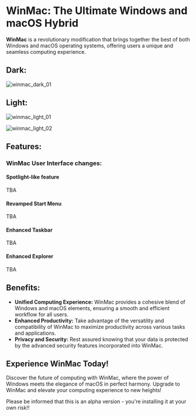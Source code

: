 # WinMac: The Ultimate Windows and macOS Hybrid

**WinMac** is a revolutionary modification that brings together the best of both Windows and macOS operating systems, offering users a unique and seamless computing experience.

## Dark:

![winmac_dark_01](https://github.com/Asteski/WinMac/assets/163755955/e857e2b7-97cc-4d70-b3a9-816f03bb6a7d)

## Light:

![winmac_light_01](https://github.com/Asteski/WinMac/assets/163755955/c2be00bb-07f2-46ed-bccd-9456dde5bcc7)

![winmac_light_02](https://github.com/Asteski/WinMac/assets/163755955/7e455ebe-91fd-4fd9-a104-c24e8d4858b4)

## Features:

### WinMac User Interface changes:

#### Spotlight-like feature
TBA

#### Revamped Start Menu
TBA

#### Enhanced Taskbar
TBA

#### Enhanced Explorer
TBA

## Benefits:

- **Unified Computing Experience:** WinMac provides a cohesive blend of Windows and macOS elements, ensuring a smooth and efficient workflow for all users.
- **Enhanced Productivity:** Take advantage of the versatility and compatibility of WinMac to maximize productivity across various tasks and applications.
- **Privacy and Security:** Rest assured knowing that your data is protected by the advanced security features incorporated into WinMac.

## Experience WinMac Today!

Discover the future of computing with WinMac, where the power of Windows meets the elegance of macOS in perfect harmony. Upgrade to WinMac and elevate your computing experience to new heights!

Please be informed that this is an alpha version - you're installing it at your own risk!!
